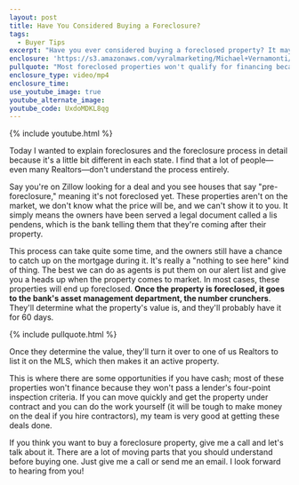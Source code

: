 ```yaml
---
layout: post
title: Have You Considered Buying a Foreclosure?
tags:
  - Buyer Tips
excerpt: "Have you ever considered buying a foreclosed property? It may seem like they present an opportunity for a great deal, but I find that not many people totally understand the process. I'll explain in more detail for you today."
enclosure: 'https://s3.amazonaws.com/vyralmarketing/Michael+Vernamonti/Foreclosures.mp4'
pullquote: "Most foreclosed properties won't qualify for financing because they won't pass a lender's four-point inspection."
enclosure_type: video/mp4
enclosure_time:
use_youtube_image: true
youtube_alternate_image:
youtube_code: UxdoMDKL8qg
---
```



{% include youtube.html %}

Today I wanted to explain foreclosures and the foreclosure process in detail because it's a little bit different in each state. I find that a lot of people—even many Realtors—don't understand the process entirely.

Say you're on Zillow looking for a deal and you see houses that say "pre-foreclosure," meaning it's not foreclosed yet. These properties aren't on the market, we don't know what the price will be, and we can't show it to you. It simply means the owners have been served a legal document called a lis pendens, which is the bank telling them that they're coming after their property.

This process can take quite some time, and the owners still have a chance to catch up on the mortgage during it. It's really a "nothing to see here" kind of thing. The best we can do as agents is put them on our alert list and give you a heads up when the property comes to market. In most cases, these properties will end up foreclosed. **Once the property is foreclosed, it goes to the bank's asset management department, the number crunchers**. They'll determine what the property's value is, and they'll probably have it for 60 days.

{% include pullquote.html %}

Once they determine the value, they'll turn it over to one of us Realtors to list it on the MLS, which then makes it an active property.

This is where there are some opportunities if you have cash; most of these properties won't finance because they won't pass a lender's four-point inspection criteria. If you can move quickly and get the property under contract and you can do the work yourself (it will be tough to make money on the deal if you hire contractors), my team is very good at getting these deals done.

If you think you want to buy a foreclosure property, give me a call and let's talk about it. There are a lot of moving parts that you should understand before buying one. Just give me a call or send me an email. I look forward to hearing from you!